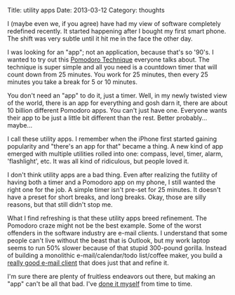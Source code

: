 Title: utility apps
Date: 2013-03-12
Category: thoughts

I (maybe even we, if you agree) have had my view of software completely redefined recently.  It started happening after I bought my first smart phone.  The shift was very subtle until it hit me in the face the other day.

I was looking for an "app"; not an application, because that's so '90's.  I wanted to try out this [Pomodoro Technique](http://www.pomodorotechnique.com/) everyone talks about.  The technique is super simple and all you need is a countdown timer that will count down from 25 minutes.  You work for 25 minutes, then every 25 minutes you take a break for 5 or 10 minutes.

You don't need an "app" to do it, just a timer.  Well, in my newly twisted view of the world, there is an app for everything and gosh darn it, there are about 10 billion different Pomodoro apps.  You can't just have one.  Everyone wants their app to be just a little bit different than the rest.  Better probably... maybe...

I call these utility apps.  I remember when the iPhone first started gaining popularity and "there's an app for that" became a thing.  A new kind of app emerged with multiple utilities rolled into one: compass, level, timer, alarm, 'flashlight', etc.  It was all kind of ridiculous, but people loved it.

I don't think utility apps are a bad thing.  Even after realizing the futility of having both a timer and a Pomodoro app on my phone, I still wanted the right one for the job.  A simple timer isn't pre-set for 25 minutes.  It doesn't have a preset for short breaks, and long breaks.  Okay, those are silly reasons, but that still didn't stop me.

What I find refreshing is that these utility apps breed refinement.  The Pomodoro craze might not be the best example.  Some of the worst offenders in the software industry are e-mail clients.  I understand that some people can't live without the beast that is Outlook, but my work laptop seems to run 50% slower because of that stupid 300-pound gorilla.  Instead of building a monolithic e-mail/calendar/todo list/coffee maker, you build a [really good e-mail client](http://www.yorba.org/geary/) that does just that and refine it.

I'm sure there are plenty of fruitless endeavors out there, but making an "app" can't be all that bad.  I've [done it myself](https://launchpad.net/agenda-tasks) from time to time.
